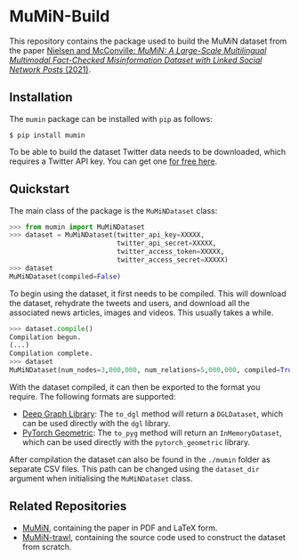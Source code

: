 # MuMiN-Build
This repository contains the package used to build the MuMiN dataset from the
paper [Nielsen and McConville: _MuMiN: A Large-Scale Multilingual Multimodal
Fact-Checked Misinformation Dataset with Linked Social Network Posts_
(2021)](todo).


## Installation
The `mumin` package can be installed with `pip` as follows:
```shell
$ pip install mumin
```

To be able to build the dataset Twitter data needs to be downloaded, which
requires a Twitter API key. You can get one
[for free here](https://developer.twitter.com/en/portal/dashboard).


## Quickstart
The main class of the package is the `MuMiNDataset` class:
```python
>>> from mumin import MuMiNDataset
>>> dataset = MuMiNDataset(twitter_api_key=XXXXX,
                           twitter_api_secret=XXXXX,
                           twitter_access_token=XXXXX,
                           twitter_access_secret=XXXXX)
>>> dataset
MuMiNDataset(compiled=False)
```

To begin using the dataset, it first needs to be compiled. This will download
the dataset, rehydrate the tweets and users, and download all the associated
news articles, images and videos. This usually takes a while.
```python
>>> dataset.compile()
Compilation begun.
(...)
Compilation complete.
>>> dataset
MuMiNDataset(num_nodes=3,000,000, num_relations=5,000,000, compiled=True)
```

With the dataset compiled, it can then be exported to the format you require.
The following formats are supported:
- [Deep Graph Library](https://www.dgl.ai/): The `to_dgl` method will return a
  `DGLDataset`,
  which can be used directly with the `dgl` library.
- [PyTorch Geometric](https://pytorch-geometric.readthedocs.io/en/latest/): The
  `to_pyg` method will return an `InMemoryDataset`, which can be used directly
  with the `pytorch_geometric` library.

After compilation the dataset can also be found in the `./mumin` folder as
separate CSV files. This path can be changed using the `dataset_dir` argument
when initialising the `MuMiNDataset` class.


## Related Repositories
- [MuMiN](https://github.com/CLARITI-REPHRAIN/mumin), containing the
  paper in PDF and LaTeX form.
- [MuMiN-trawl](https://github.com/CLARITI-REPHRAIN/mumin-trawl),
  containing the source code used to construct the dataset from scratch.

